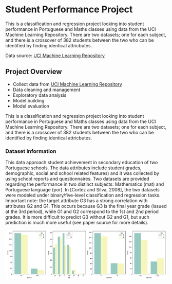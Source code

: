 # Student Performance Project
This is a classification and regression project looking into student performance in Portuguese and Maths classes using data from the UCI Machine Learning Repository. There are two datasets; one for each subject, and there is a crossover of 382 students between the two who can be identified by finding identical attricbutes.

Data source: [UCI Machine Learning Repository](https://archive.ics.uci.edu/ml/datasets/Student+Performance)

## Project Overview
* Collect data from [UCI Machine Learning Repository](https://archive.ics.uci.edu/ml/datasets/Student+Performance)
* Data cleaning and management
* Exploratory data analysis
* Model building
* Model evaluation

This is a classification and regression project looking into student performance in Portuguese and Maths classes using data from the UCI Machine Learning Repository. There are two datasets; one for each subject, and there is a crossover of 382 students between the two who can be identified by finding identical attricbutes.

### Dataset Information

This data approach student achievement in secondary education of two Portuguese schools. The data attributes include student grades, demographic, social and school related features) and it was collected by using school reports and questionnaires. Two datasets are provided regarding the performance in two distinct subjects: Mathematics (mat) and Portuguese language (por). In [Cortez and Silva, 2008], the two datasets were modeled under binary/five-level classification and regression tasks. Important note: the target attribute G3 has a strong correlation with attributes G2 and G1. This occurs because G3 is the final year grade (issued at the 3rd period), while G1 and G2 correspond to the 1st and 2nd period grades. It is more difficult to predict G3 without G2 and G1, but such prediction is much more useful (see paper source for more details).

![Student data preview](images/student_info.png)
